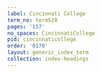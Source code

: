```yaml
---
label: Cincinnati College
term_no: term528
pages: '157'
no_spaces: CincinnatiCollege
pid: cincinnaticollege
order: '0170'
layout: generic_index_term
collection: index-headings
---
```

